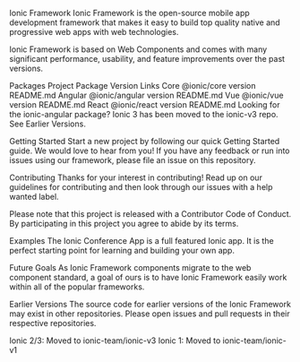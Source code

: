 Ionic Framework
Ionic Framework is the open-source mobile app development framework that makes it easy to build top quality native and progressive web apps with web technologies.

Ionic Framework is based on Web Components and comes with many significant performance, usability, and feature improvements over the past versions.

Packages
Project	Package	Version	Links
Core	@ionic/core	version	README.md
Angular	@ionic/angular	version	README.md
Vue	@ionic/vue	version	README.md
React	@ionic/react	version	README.md
Looking for the ionic-angular package? Ionic 3 has been moved to the ionic-v3 repo. See Earlier Versions.

Getting Started
Start a new project by following our quick Getting Started guide. We would love to hear from you! If you have any feedback or run into issues using our framework, please file an issue on this repository.

Contributing
Thanks for your interest in contributing! Read up on our guidelines for contributing and then look through our issues with a help wanted label.

Please note that this project is released with a Contributor Code of Conduct. By participating in this project you agree to abide by its terms.

Examples
The Ionic Conference App is a full featured Ionic app. It is the perfect starting point for learning and building your own app.

Future Goals
As Ionic Framework components migrate to the web component standard, a goal of ours is to have Ionic Framework easily work within all of the popular frameworks.

Earlier Versions
The source code for earlier versions of the Ionic Framework may exist in other repositories. Please open issues and pull requests in their respective repositories.

Ionic 2/3: Moved to ionic-team/ionic-v3
Ionic 1: Moved to ionic-team/ionic-v1

